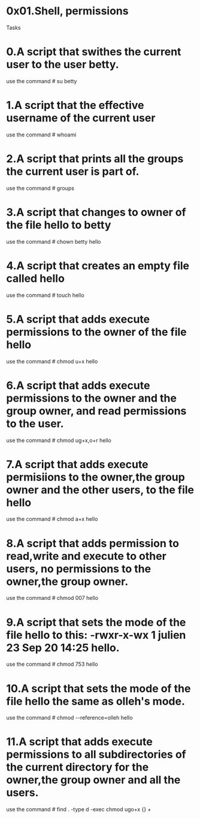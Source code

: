 # 0x01.Shell, permissions
Tasks
# 0.A script that swithes the current user to the user betty.
  use the command # su betty
# 1.A script that the effective username of the current user
  use the command # whoami
# 2.A script that prints all the groups the current user is part of.
  use the command # groups
# 3.A script that changes to owner of the file hello to betty
  use the command # chown betty hello
# 4.A script that creates an empty file called hello
  use the command # touch hello
# 5.A script that adds execute permissions to the owner of the file hello
  use the command # chmod u+x hello
# 6.A script that adds execute permissions to the owner and the group owner, and read permissions to the user.
  use the command # chmod ug+x,o+r hello
# 7.A script that adds execute permisiions to the owner,the group owner and the other users, to the file hello
   use the command # chmod a+x hello
# 8.A script that adds permission to read,write and execute to other users, no permissions to the owner,the group owner.
   use the command # chmod 007 hello
# 9.A script that sets the mode of the file hello to this: -rwxr-x-wx 1 julien 23 Sep 20 14:25 hello.
  use the command # chmod 753 hello
# 10.A script that sets the mode of the file hello the same as olleh's mode.
   use the command # chmod --reference=olleh hello
# 11.A script that adds execute permissions to all subdirectories of the current directory for the owner,the group owner and all the users.
  use the command # find . -type d -exec chmod ugo+x {} +
